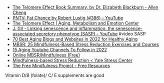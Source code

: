 - [The Telomere Effect Book Summary, by Dr. Elizabeth Blackburn - Allen Cheng](https://www.allencheng.com/the-telomere-effect-book-summary-dr-elizabeth-blackburn/)
- [PNTV: Fat Chance by Robert Lustig (#386) - YouTube](https://www.youtube.com/watch?v=cBlsZMtQdd4)
- [The Telomere Effect | Aging, Metabolism and Emotion Center](https://amecenter.ucsf.edu/telomere-effect)
- [J. Gil - Linking senescence and inflammation: the senescence-associated secretory phenotype (SASP) - YouTube](https://www.youtube.com/watch?v=-pl_U0PQ57Q) #video SASP
- [70 Best Aging Blogs and Websites in 2022 for Healthy Aging](https://blog.feedspot.com/aging_blogs/)
- [MBSR: 25 Mindfulness-Based Stress Reduction Exercises and Courses](https://positivepsychology.com/mindfulness-based-stress-reduction-mbsr/)
- [15 Aging Youtube Channels To Follow in 2022](https://blog.feedspot.com/aging_youtube_channels/)
- [Online MBSR/Mindfulness (Free)](https://palousemindfulness.com/)
- [Mindfulness-based Stress Reduction < Yale Stress Center](https://medicine.yale.edu/stresscenter/reduction/mbsr/)
- [The Free Mindfulness Project - Free Resources](https://www.freemindfulness.org/download)

Vitamin D/B (folate)/ C/ E supplements are good